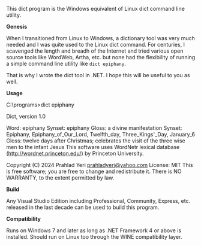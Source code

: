 This dict program is the Windows equivalent of Linux dict command line utility.

**Genesis**

When I transitioned from Linux to Windows, a dictionary tool was very much needed and I was quite used to the Linux dict command.
For centuries, I scavenged the length and breadh of the Internet and tried various open source tools like WordWeb, Artha, etc. but none had the flexibility of running a simple command line utility like `dict epiphany`.

That is why I wrote the dict tool in .NET. I hope this will be useful to you as well.

**Usage**

C:\programs>dict epiphany

Dict, version 1.0

Word: epiphany
Synset: epiphany
Gloss: a divine manifestation
Synset: Epiphany, Epiphany_of_Our_Lord, Twelfth_day, Three_Kings'_Day, January_6
Gloss: twelve days after Christmas; celebrates the visit of the three wise men to the infant Jesus
This software uses WordNetr lexical database (http://wordnet.princeton.edu/) by Princeton University.

Copyright (C) 2024 Prahlad Yeri <prahladyeri@yahoo.com>
License: MIT
This is free software; you are free to change and redistribute it.
There is NO WARRANTY, to the extent permitted by law.

**Build**

Any Visual Studio Edition including Professional, Community, Express, etc. released in the last decade can be used to build this program.

**Compatibility**

Runs on Windows 7 and later as long as .NET Framework 4 or above is installed. Should run on Linux too through the WINE compatibility layer.
